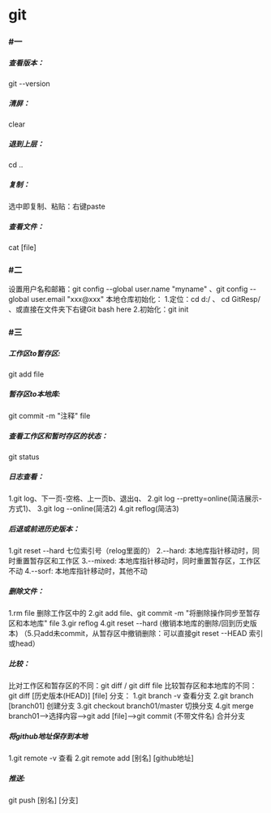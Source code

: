 # git

### #一

##### 查看版本：

git --version

##### 清屏：

clear

##### 退到上层：

cd ..

##### 复制：

选中即复制、粘贴：右键paste

##### 查看文件：

cat [file]



### #二

设置用户名和邮箱：git config --global user.name "myname" 、git config --global user.email "xxx@xxx"
本地仓库初始化：
1.定位：cd d:/ 、 cd GitResp/ 、或直接在文件夹下右键Git bash here
2.初始化：git init



### #三

##### 工作区to暂存区: 

git add file

##### 暂存区to本地库:

 git commit -m "注释" file

##### 查看工作区和暂时存区的状态：

git status

##### 日志查看：

1.git log、下一页-空格、上一页b、退出q、
2.git log --pretty=online(简洁展示-方式1)、
3.git log --online(简洁2)
4.git reflog(简洁3)

##### 后退或前进历史版本：

1.git reset --hard 七位索引号（relog里面的）
2.--hard: 本地库指针移动时，同时重置暂存区和工作区
3.--mixed: 本地库指针移动时，同时重置暂存区，工作区不动
4.--sorf: 本地库指针移动时，其他不动

##### 删除文件：

1.rm file 删除工作区中的
2.git add file、git commit -m "将删除操作同步至暂存区和本地库" file
3.gir reflog
4.git reset --hard (撤销本地库的删除/回到历史版本)
（5.只add未commit，从暂存区中撤销删除：可以直接git reset --HEAD 索引或head）

##### 比较：

比对工作区和暂存区的不同：git diff / git diff file
比较暂存区和本地库的不同：git diff [历史版本(HEAD)] [file]
分支：
1.git branch -v 查看分支
2.git branch [branch01] 创建分支
3.git checkout branch01/master 切换分支
4.git merge branch01-->选择内容-->git add [file]-->git commit (不带文件名) 合并分支

##### 将github地址保存到本地

1.git remote -v 查看
2.git remote add [别名]  [github地址]

##### 推送: 

git push [别名] [分支]

